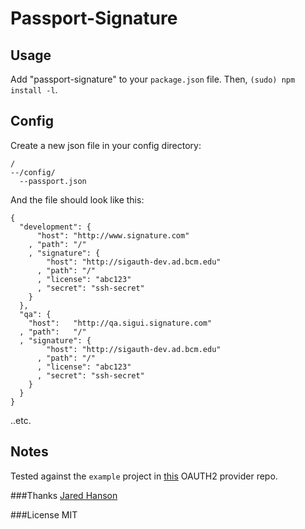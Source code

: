 # Passport-Signature

## Usage
Add "passport-signature" to your `package.json` file. Then, `(sudo) npm install -l`.

## Config
Create a new json file in your config directory:

    /
    --/config/
      --passport.json

And the file should look like this:

    {
      "development": { 
          "host": "http://www.signature.com"
        , "path": "/"
        , "signature": {
            "host": "http://sigauth-dev.ad.bcm.edu"
          , "path": "/"
          , "license": "abc123"
          , "secret": "ssh-secret"
        }
      },
      "qa": { 
        "host":   "http://qa.sigui.signature.com"
      , "path":   "/"
      , "signature": {
            "host": "http://sigauth-dev.ad.bcm.edu"
          , "path": "/"
          , "license": "abc123"
          , "secret": "ssh-secret"
        }
      }
    }

..etc.

## Notes
Tested against the `example` project in [this](https://github.com/jaredhanson/oauth2orize) OAUTH2 provider repo.

###Thanks 
[Jared Hanson](https://github.com/jaredhanson/)

###License 
MIT
